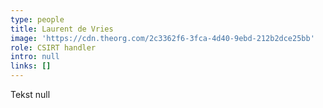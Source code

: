 ```yaml
---
type: people
title: Laurent de Vries
image: 'https://cdn.theorg.com/2c3362f6-3fca-4d40-9ebd-212b2dce25bb'
role: CSIRT handler
intro: null
links: []
---
```

Tekst null
